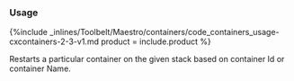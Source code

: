 


### Usage



{%include _inlines/Toolbelt/Maestro/containers/code_containers_usage-cxcontainers-2-3-v1.md  product = include.product %}

Restarts a particular container on the given stack based on container Id or container Name.

